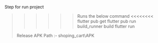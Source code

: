 Step for run project
>>>>>> Runs the below command <<<<<<<<
> flutter pub get
> flutter pub run build_runner build
> flutter run
> 
> Release APK Path :- shoping_cart\APK